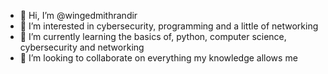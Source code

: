 - 👋 Hi, I’m @wingedmithrandir
- 👀 I’m interested in cybersecurity, programming and a little of networking
- 🌱 I’m currently learning the basics of, python, computer science, cybersecurity and networking
- 💞️ I’m looking to collaborate on everything my knowledge allows me



<!---
wingedmithrandir/wingedmithrandir is a ✨ special ✨ repository because its `README.md` (this file) appears on your GitHub profile.
You can click the Preview link to take a look at your changes.
--->
